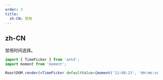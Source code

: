 ```yaml
---
order: 3
title:
  zh-CN: 禁用
---
```


## zh-CN

禁用时间选择。

```jsx
import { TimePicker } from 'antd';
import moment from 'moment';

ReactDOM.render(<TimePicker defaultValue={moment('12:08:23', 'HH:mm:ss')} disabled />, mountNode);
```
